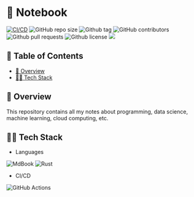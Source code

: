 # 📖 Notebook

[![CI/CD](https://github.com/Axeloooo/Notebook/actions/workflows/deploy.yml/badge.svg)](https://github.com/Axeloooo/Notebook/actions/workflows/deploy.yml)
![GitHub repo size](https://img.shields.io/github/repo-size/Axeloooo/Notebook?logo=github&color=blue)
![Github tag](https://img.shields.io/github/v/tag/Axeloooo/Notebook?logo=github&color=red)
![GitHub contributors](https://img.shields.io/github/contributors/Axeloooo/Notebook?logo=github&color=yellow)
![Github pull requests](https://img.shields.io/github/issues-pr/Axeloooo/Notebook?logo=github)
![Github license](https://img.shields.io/github/license/Axeloooo/Notebook?logo=github&color=orange)
![](https://tinyurl.com/bloc-library?style=for-the-badge&logo=mdbook&logoColor=white)

## 📖 Table of Contents

- [🔎 Overview](#-overview)
- [👨‍💻 Tech Stack](#-tech-stack)

## 🔎 Overview

This repository contains all my notes about programming, data science, machine learning, cloud computing, etc.

## 👨‍💻 Tech Stack

- Languages

![MdBook](https://img.shields.io/badge/MdBook-000000.svg?style=for-the-badge&logo=mdbook&logoColor=white)
![Rust](https://img.shields.io/badge/Rust-000000.svg?style=for-the-badge&logo=Rust&logoColor=white)

- CI/CD

![GitHub Actions](https://img.shields.io/badge/GitHub_Actions-2088FF.svg?style=for-the-badge&logo=github-actions&logoColor=white)
